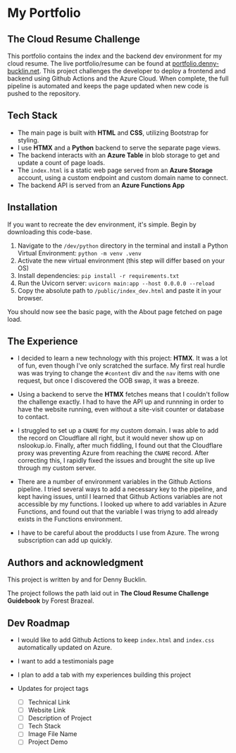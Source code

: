 # My Portfolio
## The Cloud Resume Challenge
This portfolio contains the index and the backend dev environment for my cloud resume.  The live portfolio/resume can be found at [portfolio.denny-bucklin.net](portolio.denny-bucklin.net). This project challenges the developer to deploy a frontend and backend using Github Actions and the Azure Cloud. When complete, the full pipeline is automated and keeps the page updated when new code is pushed to the repository.

## Tech Stack
- The main page is built with **HTML** and **CSS**, utilizing Bootstrap for styling.
- I use **HTMX** and a **Python** backend to serve the separate page views.
- The backend interacts with an **Azure Table** in blob storage to get and update a count of page loads.
- The `index.html` is a static web page served from an **Azure Storage** account, using a custom endpoint and custom domain name to connect.
- The backend API is served from an **Azure Functions App**

## Installation
If you want to recreate the dev environment, it's simple. Begin by downloading this code-base.

1. Navigate to the `/dev/python` directory in the terminal and install a Python Virtual Environment: `python -m venv .venv`
2. Activate the new virtual environment (this step will differ based on your OS)
3. Install dependencies: `pip install -r requirements.txt`
4. Run the Uvicorn server: `uvicorn main:app --host 0.0.0.0 --reload`
5. Copy the absolute path to `/public/index_dev.html` and paste it in your browser.

You should now see the basic page, with the About page fetched on page load.

## The Experience
- I decided to learn a new technology with this project: **HTMX**. It was a lot of fun, even though I've only scratched the surface. My first real hurdle was was trying to change the `#content` div and the `nav` items with one request, but once I discovered the OOB swap, it was a breeze.

- Using a backend to serve the **HTMX** fetches means that I couldn't follow the challenge exactly. I had to have the API up and runnning in order to have the website running, even without a site-visit counter or database to contact.

- I struggled to set up a `CNAME` for my custom domain. I was able to add the record on Cloudflare all right, but it would never show up on nslookup.io. Finally, after much fiddling, I found out that the Cloudflare proxy was preventing Azure from reaching the `CNAME` record. After correcting this, I rapidly fixed the issues and brought the site up live through my custom server.

- There are a number of environment variables in the Github Actions pipeline. I tried several ways to add a necessary key to the pipeline, and kept having issues, until I learned that Github Actions variables are not accessible by my functions. I looked up where to add variables in Azure Functions, and found out that the variable I was triyng to add already exists in the Functions environment.

- I have to be careful about the prodducts I use from Azure. The wrong subscription can add up quickly.

## Authors and acknowledgment
This project is written by and for Denny Bucklin.

The project follows the path laid out in **The Cloud Resume Challenge Guidebook** by Forest Brazeal.

## Dev Roadmap
- I would like to add Github Actions to keep `index.html` and `index.css` automatically updated on Azure.

- I want to add a testimonials page

- I plan to add a tab with my experiences building this project

- Updates for project tags
  - [ ] Technical Link
  - [ ] Website Link
  - [ ] Description of Project
  - [ ] Tech Stack
  - [ ] Image File Name
  - [ ] Project Demo
